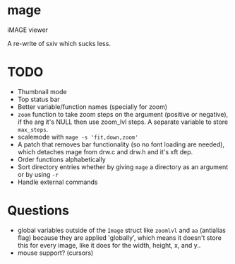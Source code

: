 # mage
iMAGE viewer


A re-write of sxiv which sucks less.


# TODO
- Thumbnail mode
- Top status bar
- Better variable/function names (specially for zoom)
- `zoom` function to take zoom steps on the argument (positive or negative), if
  the arg it's NULL then use zoom_lvl steps. A separate variable to store `max_steps`.
- scalemode with `mage -s 'fit,down,zoom'`
- A patch that removes bar functionality (so no font loading are
  needed), which detaches mage from drw.c and drw.h and it's xft dep.
- Order functions alphabetically
- Sort directory entries whether by giving `mage` a directory as an argument or by using `-r`
- Handle external commands


# Questions
- global variables outside of the `Image` struct like `zoomlvl` and `aa` (antialias flag) because they are applied 'globally', which means it doesn't store this for every image, like it does for the width, height, x, and y..
- mouse support? (cursors)
